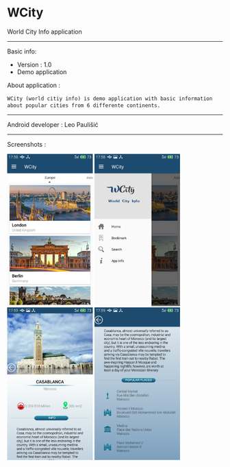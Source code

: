 # WCity 
World City Info application

----
Basic info:

 * Version : 1.0
 * Demo application

About application : 
```
WCity (world citiy info) is demo application with basic information about popular cities from 6 differente continents.
```
--------------------
Android developer : Leo Paulišić

----

Screenshots : 

<img src="https://github.com/leo2411/WCity-application/blob/master/screenshot1.jpg" width="200"/>
  <img src="https://github.com/leo2411/WCity-application/blob/master/screenshot2.jpg" width="200"/>
  <img src="https://github.com/leo2411/WCity-application/blob/master/screenshot3.jpg" width="200"/>
  <img src="https://github.com/leo2411/WCity-application/blob/master/screenshot4.jpg" width="200"/>
